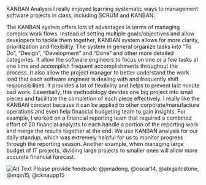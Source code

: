 KANBAN Analysis
I really enjoyed learning systematic ways to management software projects in class, including SCRUM and KANBAN. 

The KANBAN system offers lots of advantages in terms of managing complex work flows. Instead of setting multiple goals/objectives and allow developers to tackle them together, KANBAN system allows for more clarity, prioritization and flexibility. The system in general organize tasks into “To Do”, “Design”, “Development” and “Done” and other more detailed categories. It allow the software engineers to focus on one or a few tasks at one time and accomplish frequent accomplishments throughout the process. It also allow the project manager to better understand the work load that each software engineer is dealing with and frequently shift responsibilities. It provides a lot of flexibility and helps to prevent last minute bad work. Essentially, this methodology devides one big project into small pieces and facilitate the completion of each piece effectively. 
I really like the KANBAN concept because it can be applied to other corporate/manufacture operations and even help financial budgeting team to gain insights. For example, I worked on a financial reporting team that required a combined effort of 20 financial analysts to each handle a portion of the reporting work and merge the results together at the end. We use KANBAN analysis for our daily standup, which was extremely helpful for us to monitor progress through the reporting season. Another example, when managing large budget of IT projects, dividing large projects to smaller ones will allow more accurate financial forecast. 

![Alt Text](http://blogs.mulesoft.org/wp-content/uploads/2010/10/Kanbanboard-1024x540.jpg)
Please provide feedback: @jenadeng, @oscar14, @abigailcstone, @mqin15, @cknaupp15




